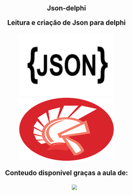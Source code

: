 <h2 align= "center"> Json-delphi
<p align = "center">  
Leitura e criação de Json para delphi
  </p>
<p align = "center">
<img width=300 height=200 src=Images/logo-json.png >
<img width=300 height=200 src=Images/Delphi.png >  
<p>
  
<p align = "center">Conteudo disponivel graças a aula de: </p>
<p align="center">
    &nbsp;&nbsp;&nbsp;&nbsp;&nbsp;&nbsp;&nbsp;&nbsp;&nbsp;
    <a href="https://www.youtube.com/watch?v=_975rlVSXJI&ab_channel=99Coders">  
        <img align "center" src="https://img.shields.io/badge/youtube-%230077B5.svg?&style=for-the-badge&logo=youtube&logoColor=white&link=mailto:https://www.youtube.com/channel/UCExEoXjNTmKLFLK2qpBSI5g&__cf_chl_captcha_tk__=07ef0234758cd659a5777ed64e1974984dd96163-1618940103-0-AeQ4bVTZ8HNQZEaJqSKjfMrSqXCED4z1RU8bk777tQsD385sL7g2rQhed6HmFneKyORto20h9c01oNdApl0clku6P59CUhtBX9YVsO-IXW8ECb7-pFXwAy10MpVmc6y16lH2gB2-CcqxsxbJbPo0nomemHxd6oFi3r5c3ZEMM8Flun9A-WO2Wagi2_2qhFe0uJYeAqrDaIKFVzUoc5NKE6Nkn0CDGx8w5eKqMSLwM-rzZK9bbdu0kHHrriNBzjnKPIYNTBgJM1Ge2KNDOENsEdsTh7sxwEc9N1fFsQm5WehoqhitR_x1D5Se8tPWCnOapDbBAuf1OGtUFlOZG7jgVM4HO0rCY3L3zjn_SEQlDkgDuUHBmzsmRWwZMiyLgPzoFcOdcfKnxaSddDiwKJIGJCLc8TD1RZQSc7P6mPfAmNmipNDl0NtY9vTqPErKcYBehm4pi9cwDIMDe0MY2Jr9F8_YexYk0OckGs79wNnugoEtqYiOQz9WjZMWoVq9x64c_LcN7ejx_cqojHhEExkvXVzofiof-NxY_CqS9IK68p9zY4iqBmrhg3uODrA10fQf135ZW8v2NxJWE9s8QHq6WpqIKn90rp_pvEoYNvL-velupoPKDVGfbq556d2vj2jpRJA_F8lyajPfaQsu5kn-Ddp5jQJaXiIWPQdladJ9Yn85PnR9eFVDofB8OjuEzVxnwEULHFbVnoYKaFm71uTUfoGQ9FmXUIFRiWnIEuYYy-xLnxuxWwpkKS8w8468GqQRc8cNGzyI6b-U3GhDqsi_bzAPmlVqs03lavUVge83PdfR">
    </a>
</p>
